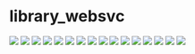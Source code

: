 # library_websvc
<img src="0001.jpg" />
<img src="0002.jpg" />
<img src="0003.jpg" />
<img src="0004.jpg" />
<img src="0005.jpg" />
<img src="0006.jpg" />
<img src="0007.jpg" />
<img src="0008.jpg" />
<img src="0009.jpg" />
<img src="0010.jpg" />
<img src="0011.jpg" />
<img src="0012.jpg" />
<img src="0013.jpg" />
<img src="0014.jpg" />
<img src="0015.jpg" />
<img src="0016.jpg" />
